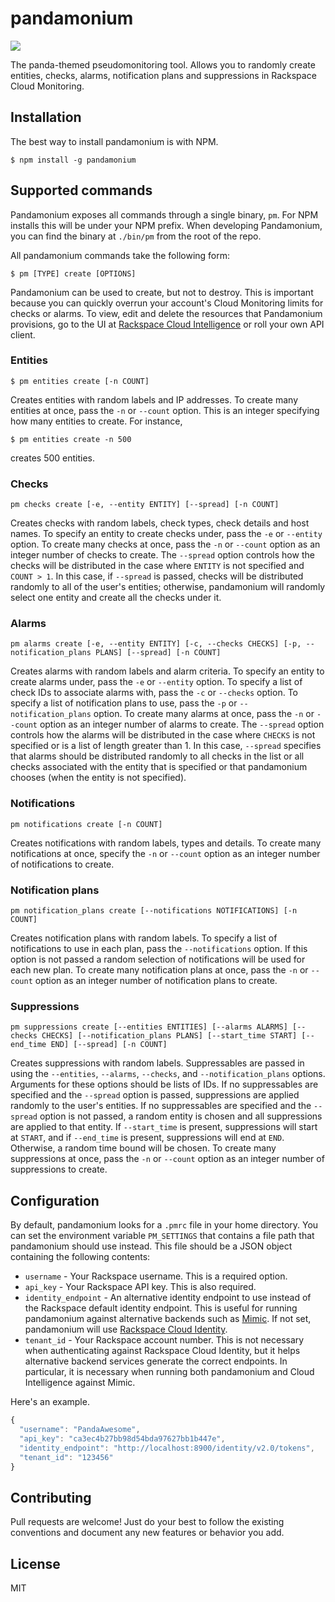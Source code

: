pandamonium
===========

![](http://e226c44521bc93014891-95071af5d2ef5fa7fb6048ccd0393c38.r12.cf1.rackcdn.com/panda-licking-chops.gif)

The panda-themed pseudomonitoring tool. Allows you to randomly create entities,
checks, alarms, notification plans and suppressions in Rackspace Cloud
Monitoring.

## Installation

The best way to install pandamonium is with NPM.

```
$ npm install -g pandamonium
```

## Supported commands

Pandamonium exposes all commands through a single binary, `pm`. For NPM installs
this will be under your NPM prefix. When developing Pandamonium, you can find the
binary at `./bin/pm` from the root of the repo.

All pandamonium commands take the following form:

```
$ pm [TYPE] create [OPTIONS]
```

Pandamonium can be used to create, but not to destroy. This is important because
you can quickly overrun your account's Cloud Monitoring limits for checks or alarms. To view, edit and delete the resources that Pandamonium provisions, go
to the UI at [Rackspace Cloud Intelligence](https://intelligence.rackspace.com) or
roll your own API client.

### Entities

```
$ pm entities create [-n COUNT]
```

Creates entities with random labels and IP addresses. To create many entities
at once, pass the `-n` or `--count` option. This is an integer specifying how
many entities to create. For instance,

```
$ pm entities create -n 500
```

creates 500 entities.

### Checks

```
pm checks create [-e, --entity ENTITY] [--spread] [-n COUNT]
```

Creates checks with random labels, check types, check details and host names.
To specify an entity to create checks under, pass the `-e` or `--entity` option.
To create many checks at once, pass the `-n` or `--count` option as an integer
number of checks to create. The `--spread` option controls how the checks will
be distributed in the case where `ENTITY` is not specified and `COUNT > 1`. In
this case, if `--spread` is passed, checks will be distributed randomly to all
of the user's entities; otherwise, pandamonium will randomly select one entity
and create all the checks under it.

### Alarms

```
pm alarms create [-e, --entity ENTITY] [-c, --checks CHECKS] [-p, --notification_plans PLANS] [--spread] [-n COUNT]
```

Creates alarms with random labels and alarm criteria. To specify an entity to
create alarms under, pass the `-e` or `--entity` option. To specify a list of
check IDs to associate alarms with, pass the `-c` or `--checks` option. To
specify a list of notification plans to use, pass the `-p` or
`--notification_plans` option. To create many alarms at once, pass the `-n` or
`--count` option as an integer number of alarms to create. The `--spread` option
controls how the alarms will be distributed in the case where `CHECKS` is not
specified or is a list of length greater than 1. In this case, `--spread`
specifies that alarms should be distributed randomly to all checks in the list
or all checks associated with the entity that is specified or that pandamonium
chooses (when the entity is not specified).

### Notifications

```
pm notifications create [-n COUNT]
```

Creates notifications with random labels, types and details. To create many
notifications at once, specify the `-n` or `--count` option as an integer
number of notifications to create.

### Notification plans

```
pm notification_plans create [--notifications NOTIFICATIONS] [-n COUNT]
```

Creates notification plans with random labels. To specify a list of
notifications to use in each plan, pass the `--notifications` option.
If this option is not passed a random selection of notifications will be used
for each new plan. To create many notification plans at once, pass the `-n` or
`--count` option as an integer number of notification plans to create.

### Suppressions

```
pm suppressions create [--entities ENTITIES] [--alarms ALARMS] [--checks CHECKS] [--notification_plans PLANS] [--start_time START] [--end_time END] [--spread] [-n COUNT]
```

Creates suppressions with random labels. Suppressables are passed in using the
`--entities`, `--alarms`, `--checks`, and `--notification_plans` options.
Arguments for these options should be lists of IDs. If no suppressables are
specified and the `--spread` option is passed, suppressions are applied randomly
to the user's entities. If no suppressables are specified and the `--spread`
option is not passed, a random entity is chosen and all suppressions are applied
to that entity. If `--start_time` is present, suppressions will start at `START`,
and if `--end_time` is present, suppressions will end at `END`. Otherwise, a
random time bound will be chosen. To create many suppressions at once, pass
the `-n` or `--count` option as an integer number of suppressions to create.

## Configuration

By default, pandamonium looks for a `.pmrc` file in your home directory. You can
set the environment variable `PM_SETTINGS` that contains a file path that
pandamonium should use instead. This file should be a JSON object containing the
following contents:

- `username` - Your Rackspace username. This is a required option.
- `api_key` - Your Rackspace API key. This is also required.
- `identity_endpoint` - An alternative identity endpoint to use instead of
    the Rackspace default identity endpoint. This is useful for running
    pandamonium against alternative backends such as
    [Mimic](https://github.com/rackerlabs/mimic). If not set, pandamonium
    will use [Rackspace Cloud Identity](http://docs.rackspace.com/auth/api/v2.0/auth-client-devguide/content/Overview-d1e65.html).
- `tenant_id` - Your Rackspace account number. This is not necessary when
    authenticating against Rackspace Cloud Identity, but it helps alternative
    backend services generate the correct endpoints. In particular, it is
    necessary when running both pandamonium and Cloud Intelligence against Mimic.

Here's an example.

```js
{
  "username": "PandaAwesome",
  "api_key": "ca3ec4b27bb98d54bda97627bb1b447e",
  "identity_endpoint": "http://localhost:8900/identity/v2.0/tokens",
  "tenant_id": "123456"
}
```

## Contributing

Pull requests are welcome! Just do your best to follow the existing conventions
and document any new features or behavior you add.

## License

MIT
